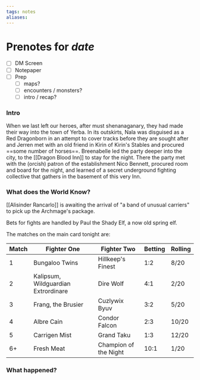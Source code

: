 ```yaml
---
tags: notes
aliases:
---
```


# Prenotes for *date*
- [ ] DM Screen
- [ ] Notepaper
- [ ] Prep
	- [ ] maps?
	- [ ] encounters / monsters?
	- [ ] intro / recap?

### Intro
When we last left our heroes, after must shenanaganary, they had made their way into the town of Yerba. In its outskirts, Nala was disguised as a Red Dragonborn in an attempt to cover tracks before they are sought after and Jerren met with an old friend in Kirin of Kirin's Stables and procured ==some number of horses==. Breenabelle led the party deeper into the city, to the [[Dragon Blood Inn]] to stay for the night. There the party met with the (orcish) patron of the establishment Nico Bennett, procured room and board for the night, and learned of a secret underground fighting collective that gathers in the basement of this very Inn.

### What does the World Know?
[[Alisinder Rancarlo]] is awaiting the arrival of "a band of unusual carriers" to pick up the Archmage's package.

Bets for fights are handled by Paul the Shady Elf, a now old spring elf. 

The matches on the main card tonight are:

Match | Fighter One | Fighter Two | Betting | Rolling
--- | --- | --- | --- | ---
1 | Bungaloo Twins | Hillkeep's Finest | 1:2 | 8/20
2 | Kalipsum, Wildguardian Extrordinare | Dire Wolf | 4:1 | 2/20
3 | Frang, the Brusier | Cuzlywix Byuv | 3:2 | 5/20
4 | Albre Cain | Condor Falcon | 2:3 | 10/20
5 | Carrigen Mist | Grand Taku | 1:3 | 12/20
6+ | Fresh Meat | Champion of the Night | 10:1 | 1/20


### What happened?